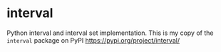 # interval
Python interval and interval set implementation. This is my copy of the `interval` package on PyPI https://pypi.org/project/interval/
